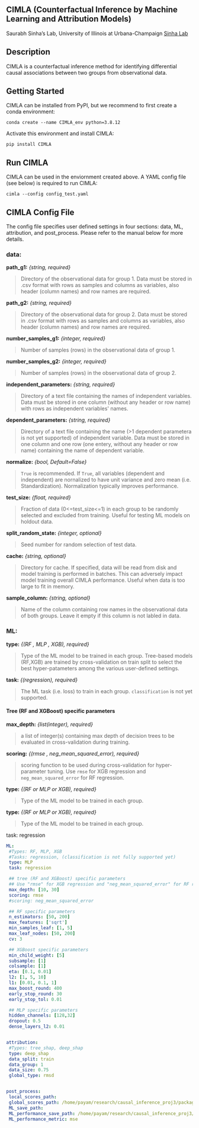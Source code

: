 ## CIMLA (Counterfactual Inference by Machine Learning and Attribution Models)
Saurabh Sinha’s Lab, University of Illinois at Urbana-Champaign [Sinha Lab](https://www.sinhalab.net/sinha-s-home)

## Description
CIMLA is a counterfactual inference method for identifying differential causal associations between two groups from observational data.

## Getting Started
CIMLA can be installed from PyPI, but we recommend to first create a conda environment:

```conda create --name CIMLA_env python=3.8.12```

Activate this environment and install CIMLA:

```pip install CIMLA```

## Run CIMLA
CIMLA can be used in the enviornment created above. A YAML config file (see below) is required to run CIMLA:

```cimla --config config_test.yaml```

## CIMLA Config File
The config file specifies user defined settings in four sections: data, ML, attribution, and post_process. Please refer to the manual below for more details.

### data:
**path_g1:** *{string, required}* 
> Directory of the observational data for group 1. Data must be stored in .csv format with rows as samples and columns as variables, also header (column names) and row names are required. 

**path_g2:** *{string, required}* 
> Directory of the observational data for group 2. Data must be stored in .csv format with rows as samples and columns as variables, also header (column names) and row names are required. 

**number_samples_g1:** *{integer, required}* 
> Number of samples (rows) in the observational data of group 1.

**number_samples_g2:** *{integer, required}* 
> Number of samples (rows) in the observational data of group 2.

**independent_parameters:** *{string, required}* 
> Directory of a text file containing the names of independent variables. Data must be stored in one column (without any header or row name) with rows as independent variables' names.

**dependent_parameters:** *{string, required}* 
> Directory of a text file containing the name (>1 dependent parametera is not yet supported) of independent variable. Data must be stored in one column and one row (one entery, without any header or row name) containing the name of dependent variable.

**normalize:** *{bool, Default=False}*
> `True` is recommended. If `True`, all variables (dependent and independent) are nornalized to have unit variance and zero mean (i.e. Standardization). Normalization typically improves performance.

**test_size:** *{float, required}*
> Fraction of data (0<=test_size<=1) in each group to be randomly selected and excluded from training. Useful for testing ML models on holdout data.

**split_random_state:** *{integer, optional}*
> Seed number for random selection of test data.

**cache:** *{string, optional}*
> Directory for cache. If specified, data will be read from disk and model training is performed in batches. This can adversely impact model training overall CIMLA performance. Useful when data is too large to fit in memory. 

**sample_column:** *{string, optional}*
> Name of the column containing row names in the observational data of both groups. Leave it empty if this column is not labled in data.

### ML:
**type:** *{(RF , MLP , XGB), required}*
> Type of the ML model to be trained in each group. Tree-based models (RF,XGB) are trained by cross-validation on train split to select the best hyper-patameters among the various user-defined settings. 

**task:** *{(regression), required}*
> The ML task (i.e. loss) to train in each group. `classification` is not yet supported.

#### Tree (RF and XGBoost) specific parameters
**max_depth:** *{list(integer), required}*
> a list of integer(s) containing max depth of decision trees to be evaluated in cross-validation during training. 

**scoring:** *{(rmse , neg_mean_squared_error), required}*
> scoring function to be used during cross-validation for hyper-parameter tuning. Use `rmse` for XGB regression and `neg_mean_squared_error` for RF regression.






**type:** *{(RF or MLP or XGB), required}*
> Type of the ML model to be trained in each group.

**type:** *{(RF or MLP or XGB), required}*
> Type of the ML model to be trained in each group.

task: regression




```yaml
ML:
 #Types: RF, MLP, XGB
 #Tasks: regression, (classification is not fully supported yet)
 type: MLP
 task: regression

 ## tree (RF and XGBoost) specific parameters
 ## Use "rmse" for XGB regression and "neg_mean_squared_error" for RF regression
 max_depth: [10, 30]
 scoring: rmse
 #scoring: neg_mean_squared_error

 ## RF specific parameters
 n_estimators: [50, 200]
 max_features: ['sqrt']
 min_samples_leaf: [1, 5]
 max_leaf_nodes: [50, 200]
 cv: 3

 ## XGBoost specific parameters
 min_child_weight: [5]
 subsample: [1]
 colsample: [1]
 eta: [0.1, 0.01]
 l2: [1, 5, 10]
 l1: [0.01, 0.1, 1]
 max_boost_round: 400
 early_stop_round: 30
 early_stop_tol: 0.01

 ## MLP specific parameters
 hidden_channels: [128,32]
 dropout: 0.5
 dense_layers_l2: 0.01


attribution:
 #Types: tree_shap, deep_shap
 type: deep_shap
 data_split: train
 data_group: 1
 data_size: 0.75
 global_type: rmsd


post_process:
 local_scores_path:
 global_scores_path: /home/payam/research/causal_inference_proj3/package_tests/src/github/test/out
 ML_save_path:
 ML_performance_save_path: /home/payam/research/causal_inference_proj3/package_tests/src/github/test/out
 ML_performance_metric: mse

```





